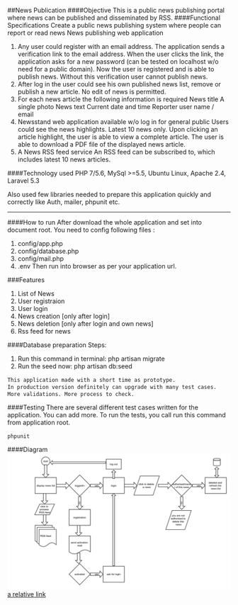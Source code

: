 ##News Publication
####Objective
   This is a public news publishing portal where news can be published and disseminated by RSS.
 ####Functional Specifications
   Create a public news publishing system where people can report or read news
   News publishing web application
   1. Any user could register with an email address. The application sends a verification link to the email address. When the user clicks the link, the application asks for a new password (can be tested on localhost w/o need for a public domain). Now the user is registered and is able to publish news. Without this verification user cannot publish news.
   2. After log in the user could see his own published news list, remove or publish a new article. No edit of news is permitted.
   3. For each news article the following information is required
   News title
   A single photo
   News text
   Current date and time
   Reporter user name / email
   4. Newsstand web application available w/o log in for general public
   Users could see the news highlights. Latest 10 news only.
   Upon clicking an article highlight, the user is able to view a complete article.
   The user is able to download a PDF file of the displayed news article.
   5. A News RSS feed service
   An RSS feed can be subscribed to, which includes latest 10 news articles.

####Technology used
PHP 7/5.6, MySql >=5.5, Ubuntu Linux, Apache 2.4, Laravel 5.3

Also used few libraries needed to prepare this application quickly and correctly like Auth, mailer, phpunit etc.

---
####How to run
After download the whole application and set into document root. You need to config following files :
1. config/app.php
2. config/database.php
3. config/mail.php
4. .env
Then run into browser as per your application url.

###Features
1. List of News
2. User registraion
3. User login
4. News creation [only after login]
5. News deletion [only after login and own news]
6. Rss feed for news

####Database preparation
Steps:
1. Run this command in terminal: php artisan migrate
2. Run the seed now: php artisan db:seed

```
This application made with a short time as prototype.
In production version definitely can upgrade with many test cases.
More validations. More process to check.
 ```

####Testing
There are several different test cases written for the application. You can add more. To run the tests, you call run this command from application root.
```
phpunit
```

####Diagram
![ScreenShot](dfd.png)
[a relative link](crossover.mkv)